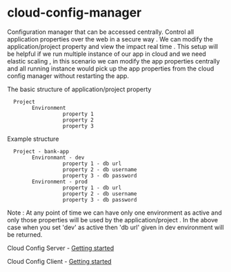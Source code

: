 cloud-config-manager
====================

Configuration manager that can be accessed centrally. Control all application properties over the web in a secure way .
We can modify the application/project property and view the impact real time . This setup will be helpful if we run multiple instance of our app in cloud and we need elastic scaling , in this scenario we can modify the app properties centrally and all running instance would pick up the app properties from the cloud config manager without restarting the app.

The basic structure of application/project property

      Project
            Environment
                      property 1
                      property 2
                      property 3
            
            
Example structure

      Project - bank-app
            Environmant - dev 
                      property 1 - db url
                      property 2 - db username
                      property 3 - db password
            Environment - prod
                      property 1 - db url
                      property 2 - db username
                      property 3 - db password
                      
Note : At any point of time we can have only one environment as active and only those properties will be used by the application/project . In the above case when you set  'dev' as active then  'db url' given in dev  environment will be returned.


  Cloud Config Server - [Getting started](https://github.com/bbytes/cloud-config-manager/tree/master/cloud-config-manager-server)

  Cloud Config Client - [Getting started](https://github.com/bbytes/cloud-config-manager/tree/master/cloud-config-manager-client)


